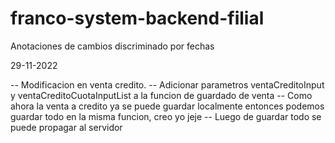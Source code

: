 # franco-system-backend-filial

Anotaciones de cambios discriminado por fechas

29-11-2022

-- Modificacion en venta credito.
-- Adicionar parametros ventaCreditoInput y ventaCreditoCuotaInputList a la funcion de guardado de venta
-- Como ahora la venta a credito ya se puede guardar localmente entonces podemos guardar todo en la misma funcion, creo yo jeje
-- Luego de guardar todo se puede propagar al servidor
